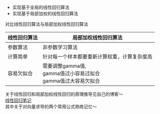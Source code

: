 * 实现基于全局的线性回归算法
* 实现基于局部加权的线性回归算法

对比线性回归算法与局部加权线性回归算法

|线性回归算法|局部加权线性回归算法|
|--|--|
|参数算法|非参数学习算法|
|计算简单|针对每一个样本都要重新计算权重，计算复杂度高|
|容易欠拟合|需要调整gamma值,<br>gamma值过小容易过拟合<br>gamma值过大容易欠拟合|


关于线性回归和局部加权线性回归的原理推导见自己的博客～  
[线性回归笔记](https://blog.csdn.net/weixin_44264662/article/details/99549474)  
其中关于对向量求导的两个常用公式熟练记忆～
